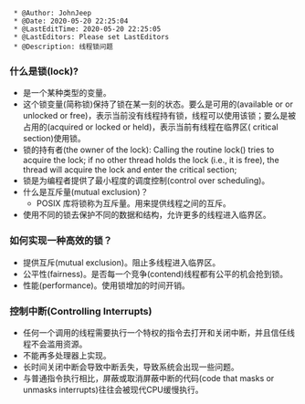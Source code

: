 ```
 * @Author: JohnJeep
 * @Date: 2020-05-20 22:25:04
 * @LastEditTime: 2020-05-20 22:25:05
 * @LastEditors: Please set LastEditors
 * @Description: 线程锁问题
```
### 什么是锁(lock)?
- 是一个某种类型的变量。
- 这个锁变量(简称锁)保持了锁在某一刻的状态。要么是可用的(available or or unlocked or free)，表示当前没有线程持有锁，线程可以使用该锁；要么是被占用的(acquired or locked or held)，表示当前有线程在临界区( critical section)使用锁。
- 锁的持有者(the owner of the lock): Calling the routine lock() tries to acquire the lock; if no other thread holds the lock (i.e., it is free), the thread will acquire the lock and enter the critical section;
- 锁是为编程者提供了最小程度的调度控制(control over scheduling)。
- 什么是互斥量(mutual exclusion)？
  - POSIX 库将锁称为互斥量。用来提供线程之间的互斥。
- 使用不同的锁去保护不同的数据和结构，允许更多的线程进入临界区。


### 如何实现一种高效的锁？
- 提供互斥(mutual exclusion)。阻止多线程进入临界区。
- 公平性(fairness)。是否每一个竞争(contend)线程都有公平的机会抢到锁。
- 性能(performance)。使用锁增加的时间开销。


### 控制中断(Controlling Interrupts)
- 任何一个调用的线程需要执行一个特权的指令去打开和关闭中断，并且信任线程不会滥用资源。
- 不能再多处理器上实现。
- 长时间关闭中断会导致中断丢失，导致系统会出现一些问题。
- 与普通指令执行相比，屏蔽或取消屏蔽中断的代码(code that masks or unmasks
interrupts)往往会被现代CPU缓慢执行。